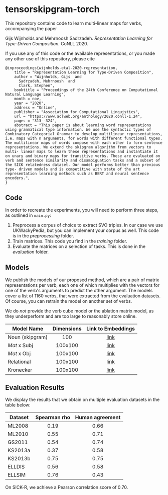 # tensorskipgram-torch

This repository contains code to learn multi-linear maps for verbs, accompanying the paper

Gijs Wijnholds and Mehrnoosh Sadrzadeh. *Representation Learning for Type-Driven Composition.* CoNLL 2020.

If you use any of this code or the available representations, or you made any other use of this repository, please cite

```
@inproceedings{wijnholds-etal-2020-representation,
    title = "Representation Learning for Type-Driven Composition",
    author = "Wijnholds, Gijs  and
      Sadrzadeh, Mehrnoosh  and
      Clark, Stephen",
    booktitle = "Proceedings of the 24th Conference on Computational Natural Language Learning",
    month = nov,
    year = "2020",
    address = "Online",
    publisher = "Association for Computational Linguistics",
    url = "https://www.aclweb.org/anthology/2020.conll-1.24",
    pages = "313--324",
    abstract = "This paper is about learning word representations using grammatical type information. We use the syntactic types of Combinatory Categorial Grammar to develop multilinear representations, i.e. maps with n arguments, for words with different functional types. The multilinear maps of words compose with each other to form sentence representations. We extend the skipgram algorithm from vectors to multi- linear maps to learn these representations and instantiate it on unary and binary maps for transitive verbs. These are evaluated on verb and sentence similarity and disambiguation tasks and a subset of the SICK relatedness dataset. Our model performs better than previous type- driven models and is competitive with state of the art representation learning methods such as BERT and neural sentence encoders.",
}
```

## Code

In order to recreate the experiments, you will need to perform three steps, as outlined in `main.py`:

1. Preprocess a corpus of choice to extract SVO triples. In our case we use UKWackyPedia, but you can implement your corpus as well. This code is in the *preprocessing* folder.
2. Train matrices. This code you find in the *training* folder.
3. Evaluate the matrices on a selection of tasks. This is done in the *evaluation* folder.

## Models

We publish the models of our proposed method, which are a pair of matrix representations per verb, each one of which multiplies with the vectors for one of the verb's arguments to predict the other argument. The models cover a list of 1160 verbs, that were extracted from the evaluation datasets. Of course, you can retrain the model on another set of verbs.

We do *not* provide the verb cube model or the ablation matrix model, as they underperform and are too large to reasonably store online.

| Model Name      | Dimensions | Link to Embeddings       |
| --------------- |:----------:| :----------------------: |
| Noun (skipgram) | 100        | [link][skipgram_vectors] |
| *Mat* x Subj    | 100x100    | [link][mat_subj_matrices]|
| *Mat* x Obj     | 100x100    | [link][mat_obj_matrices] |
| Relational      | 100x100    | [link][rel_matrices] |
| Kronecker       | 100x100    | [link][kron_matrices] |
[skipgram_vectors]: https://ln2.sync.com/dl/9fbd93010/dd7rbij3-7vb8zkh2-87xf8mwk-wb9xvta6
[mat_subj_matrices]: https://ln2.sync.com/dl/dcafc01e0/2fvmq7tb-d2e6nnn7-7vnhviya-99kkb4bx
[mat_obj_matrices]: https://ln2.sync.com/dl/cc5276da0/gphdbdp4-tkwem5ci-f3mg5fvk-at6r2h9b
[rel_matrices]: https://ln2.sync.com/dl/cc5276da0/gphdbdp4-tkwem5ci-f3mg5fvk-at6r2h9b
[kron_matrices]: https://ln2.sync.com/dl/cc5276da0/gphdbdp4-tkwem5ci-f3mg5fvk-at6r2h9b


## Evaluation Results

We display the results that we obtain on multiple evaluation datasets in the table below:

| Dataset   | Spearman rho | Human agreement |
| --------- |:------------:|:---------------:|
| ML2008    |     0.19     |      0.66       |
| ML2010    |     0.55     |      0.71       |
| GS2011    |     0.54     |      0.74       |
| KS2013a   |     0.37     |      0.58       |
| KS2013b   |     0.75     |      0.75       |
| ELLDIS    |     0.56     |      0.58       |
| ELLSIM    |     0.76     |      0.43       |

On SICK-R, we achieve a Pearson correlation score of 0.70.
